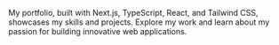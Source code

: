 My portfolio, built with Next.js, TypeScript, React, and Tailwind CSS, showcases my skills and projects. Explore my work and learn about my passion for building innovative web applications.
